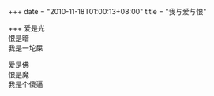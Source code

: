 +++
date = "2010-11-18T01:00:13+08:00"
title = "我与爱与恨"

+++
爱是光  
恨是暗  
我是一坨屎  
  
爱是佛  
恨是魔  
我是个傻逼  
